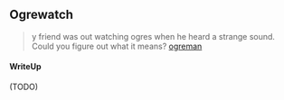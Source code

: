 ## Ogrewatch

> y friend was out watching ogres when he heard a strange sound. Could you figure out what it means? [ogreman](./132ea90b28084ca59d251988faeecf40e4879b98_ogreman)

#### WriteUp

(TODO)
